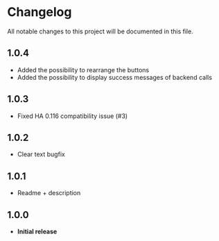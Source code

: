 # Changelog
All notable changes to this project will be documented in this file.

## 1.0.4
- Added the possibility to rearrange the buttons
- Added the possibility to display success messages of backend calls

## 1.0.3
- Fixed HA 0.116 compatibility issue (#3)

## 1.0.2
- Clear text bugfix

## 1.0.1
- Readme + description

## 1.0.0

- **Initial release**
